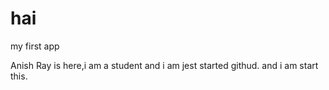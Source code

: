 # hai

my first app

Anish Ray is here,i am a student and i am jest started githud.
and i am start this.
